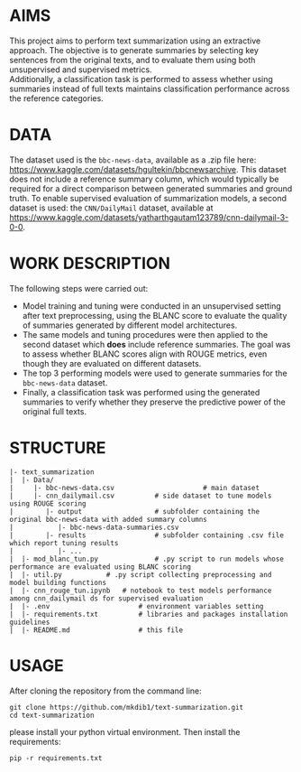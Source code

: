 
# AIMS
This project aims to perform text summarization using an extractive approach. The objective is to generate summaries by selecting key sentences from the original texts, and to evaluate them using both unsupervised and supervised metrics.  
Additionally, a classification task is performed to assess whether using summaries instead of full texts maintains classification performance across the reference categories.

# DATA
The dataset used is the `bbc-news-data`, available as a .zip file here: https://www.kaggle.com/datasets/hgultekin/bbcnewsarchive.
This dataset does not include a reference summary column, which would typically be required for a direct comparison between generated summaries and ground truth.
To enable supervised evaluation of summarization models, a second dataset is used: the `CNN/DailyMail` dataset, available at https://www.kaggle.com/datasets/yatharthgautam123789/cnn-dailymail-3-0-0.

# WORK DESCRIPTION
The following steps were carried out:

- Model training and tuning were conducted in an unsupervised setting after text preprocessing, using the BLANC score to evaluate the quality of summaries generated by different model architectures.
- The same models and tuning procedures were then applied to the second dataset which **does** include reference summaries. The goal was to assess whether BLANC scores align with ROUGE metrics, even though they are evaluated on different datasets.
- The top 3 performing models were used to generate summaries for the `bbc-news-data` dataset.
- Finally, a classification task was performed using the generated summaries to verify whether they preserve the predictive power of the original full texts.


# STRUCTURE
```
|- text_summarization 
|  |- Data/ 					
|     |- bbc-news-data.csv      				# main dataset 
|	  |- cnn_dailymail.csv 			# side dataset to tune models using ROUGE scoring
|        |- output              	# subfolder containing the original bbc-news-data with added summary columns 
|           |- bbc-news-data-summaries.csv  
|        |- results                 # subfolder containing .csv file which report tuning results
|           |- ...
|  |- mod_blanc_tun.py              # .py script to run models whose performance are evaluated using BLANC scoring
|  |- util.py 			# .py script collecting preprocessing and model building functions
|  |- cnn_rouge_tun.ipynb 	# notebook to test models performance among cnn_dailymail ds for supervised evaluation
|  |- .env 						# environment variables setting
|  |- requirements.txt 			# libraries and packages installation guidelines
|  |- README.md 				# this file
```

# USAGE
After cloning the repository from the command line:
```
git clone https://github.com/mkdib1/text-summarization.git
cd text-summarization
```
please install your python virtual environment. Then install the requirements:
```
pip -r requirements.txt
```

